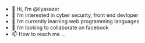 - 👋 Hi, I’m @ilyasazer
- 👀 I’m interested in cyber security, front end devloper
- 🌱 I’m currently learning web programming languages
- 💞️ I’m looking to collaborate on facebook
- 📫 How to reach me ...

<!---
ilyasazer/ilyasazer is a ✨ special ✨ repository because its `README.md` (this file) appears on your GitHub profile.
You can click the Preview link to take a look at your changes.
--->
